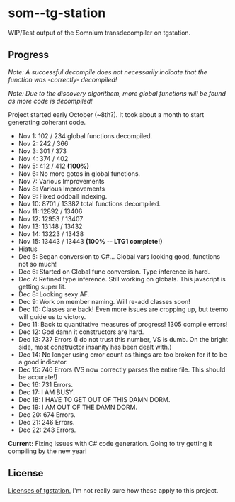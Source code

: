 # som--tg-station
WIP/Test output of the Somnium transdecompiler on tgstation.

## Progress
*Note: A successful decompile does not necessarily indicate that the function was -correctly- decompiled!*

*Note: Due to the discovery algorithem, more global functions will be found as more code is decompiled!*

Project started early October (~8th?). It took about a month to start generating coherant code.

- Nov 1: 102 / 234 global functions decompiled.
- Nov 2: 242 / 366
- Nov 3: 301 / 373
- Nov 4: 374 / 402
- Nov 5: 412 / 412 **(100%)**
- Nov 6: No more gotos in global functions.
- Nov 7: Various Improvements
- Nov 8: Various Improvements
- Nov 9: Fixed oddball indexing.
- Nov 10: 8701 / 13382 total functions decompiled.
- Nov 11: 12892 / 13406
- Nov 12: 12953 / 13407
- Nov 13: 13148 / 13432
- Nov 14: 13223 / 13438
- Nov 15: 13443 / 13443 **(100% -- LTG1 complete!)**
- Hiatus
- Dec 5: Began conversion to C#... Global vars looking good, functions not so much!
- Dec 6: Started on Global func conversion. Type inference is hard.
- Dec 7: Refined type inference. Still working on globals. This javscript is getting super lit.
- Dec 8: Looking sexy AF.
- Dec 9: Work on member naming. Will re-add classes soon!
- Dec 10: Classes are back! Even more issues are cropping up, but teemo will guide us to victory.
- Dec 11: Back to quantitative measures of progress! 1305 compile errors!
- Dec 12: God damn it constructors are hard.
- Dec 13: 737 Errors (I do not trust this number, VS is dumb. On the bright side, most constructor insanity has been dealt with.)
- Dec 14: No longer using error count as things are too broken for it to be a good indicator.
- Dec 15: 746 Errors (VS now correctly parses the entire file. This should be accurate!)
- Dec 16: 731 Errors.
- Dec 17: I AM BUSY.
- Dec 18: I HAVE TO GET OUT OF THIS DAMN DORM.
- Dec 19: I AM OUT OF THE DAMN DORM.
- Dec 20: 674 Errors.
- Dec 21: 246 Errors.
- Dec 22: 243 Errors.

**Current:** Fixing issues with C# code generation. Going to try getting it compiling by the new year!

## License
[Licenses of tgstation.](https://github.com/somnium13/-tg-station#license) I'm not really sure how these apply to this project.
